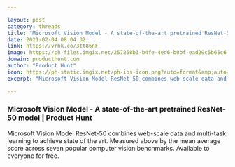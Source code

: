```yaml
---

layout: post
category: threads
title: "Microsoft Vision Model - A state-of-the-art pretrained ResNet-50 model"
date: 2021-02-04 08:04:32
link: https://vrhk.co/3tt86nF
image: https://ph-files.imgix.net/257258b3-b4fe-4ed6-b0bf-ead29c5b65c6.gif?auto=format&fit=crop&frame=1&h=512&w=1024
domain: producthunt.com
author: "Product Hunt"
icon: https://ph-static.imgix.net/ph-ios-icon.png?auto=format&amp;auto=compress
excerpt: "Microsoft Vision Model ResNet-50 combines web-scale data and multi-task learning to achieve state of the art. Measured above by the mean average score across seven popular computer vision benchmarks. Available to everyone for free."

---
```


### Microsoft Vision Model - A state-of-the-art pretrained ResNet-50 model | Product Hunt

Microsoft Vision Model ResNet-50 combines web-scale data and multi-task learning to achieve state of the art. Measured above by the mean average score across seven popular computer vision benchmarks. Available to everyone for free.